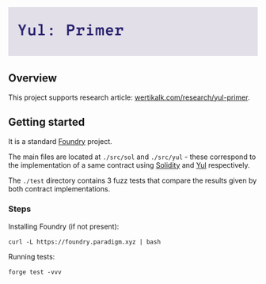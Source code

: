 ![](./assets/cover.png)

## Overview

This project supports research article: [wertikalk.com/research/yul-primer](https://wertikalk.com/research/yul-primer).

## Getting started

It is a standard [Foundry](https://book.getfoundry.sh/) project.

The main files are located at `./src/sol` and `./src/yul` - these correspond to the
implementation of a same contract using [Solidity](https://soliditylang.org/) and [Yul](https://docs.soliditylang.org/en/latest/yul.html) respectively.

The `./test` directory contains 3 fuzz tests that compare the results given by both contract implementations.

### Steps

Installing Foundry (if not present):

```
curl -L https://foundry.paradigm.xyz | bash
```

Running tests:

```
forge test -vvv
```
